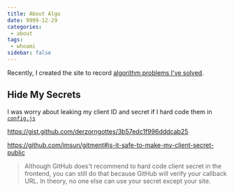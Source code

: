 ```yaml
---
title: About Algo
date: 9999-12-29
categories:
 - about
tags:
 - whoami
sidebar: false
---
```


Recently, I created the site to record [algorithm problems I've solved](https://alog.franklinqin0.me).

## Hide My Secrets

I was worry about leaking my client ID and secret if I hard code them in [`config.js`]()


https://gist.github.com/derzorngottes/3b57edc1f996dddcab25

https://github.com/imsun/gitment#is-it-safe-to-make-my-client-secret-public
> Although GitHub does't recommend to hard code client secret in the frontend, you can still do that because GitHub will verify your callback URL. In theory, no one else can use your secret except your site.